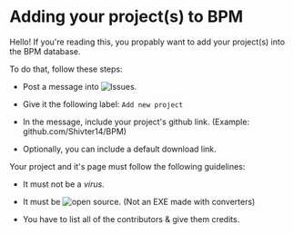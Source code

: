 # Adding your project(s) to BPM

Hello! If you're reading this, you propably want to add your project(s) into the BPM database.

To do that, follow these steps:

- Post a message into ![Issues](https://github.com/Shivter14/BPM/issues).

- Give it the following label: `Add new project`

- In the message, include your project's github link. (Example: github.com/Shivter14/BPM)

- Optionally, you can include a default download link.

Your project and it's page must follow the following guidelines:

- It must not be a *virus*.

- It must be ![open source](https://opensource.com/resources/what-open-source). (Not an EXE made with converters)

- You have to list all of the contributors & give them credits.
